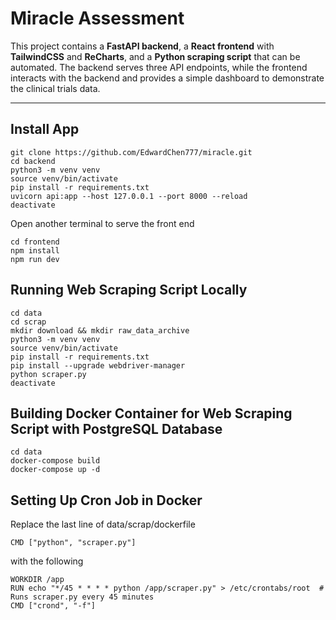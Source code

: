 # Miracle Assessment

This project contains a **FastAPI backend**, a **React frontend** with **TailwindCSS** and **ReCharts**, and a **Python scraping script** that can be automated. The backend serves three API endpoints, while the frontend interacts with the backend and provides a simple dashboard to demonstrate the clinical trials data.

---

## Install App

```
git clone https://github.com/EdwardChen777/miracle.git
cd backend 
python3 -m venv venv
source venv/bin/activate
pip install -r requirements.txt
uvicorn api:app --host 127.0.0.1 --port 8000 --reload
deactivate
```
Open another terminal to serve the front end
```
cd frontend
npm install
npm run dev
```

## Running Web Scraping Script Locally
```
cd data
cd scrap
mkdir download && mkdir raw_data_archive
python3 -m venv venv
source venv/bin/activate
pip install -r requirements.txt
pip install --upgrade webdriver-manager
python scraper.py
deactivate
```

## Building Docker Container for Web Scraping Script with PostgreSQL Database
```
cd data
docker-compose build
docker-compose up -d
```

## Setting Up Cron Job in Docker
Replace the last line of data/scrap/dockerfile
```
CMD ["python", "scraper.py"]
```
with the following
```
WORKDIR /app
RUN echo "*/45 * * * * python /app/scraper.py" > /etc/crontabs/root  # Runs scraper.py every 45 minutes
CMD ["crond", "-f"]
```


